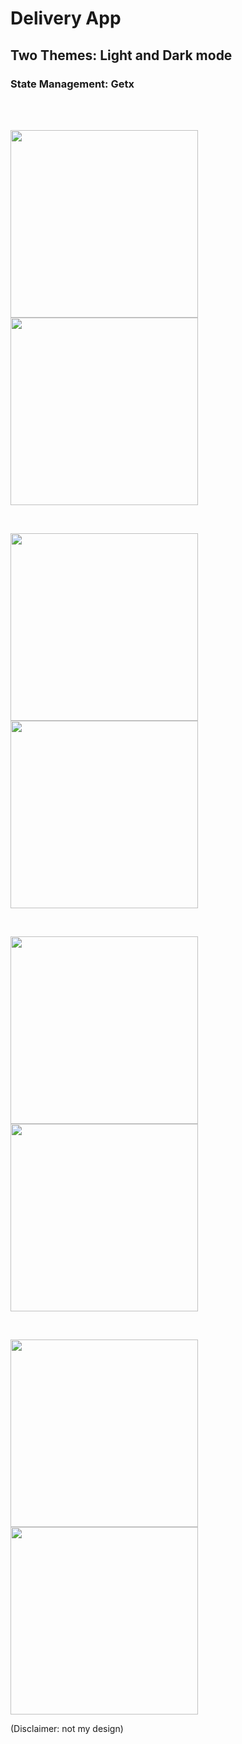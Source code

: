 # Delivery App 

## Two Themes: Light and Dark mode

### State Management: Getx

<br/>
<br/>

<p float="left">
  <img src="screenshots/light1.png" width="300" />
  <img src="screenshots/dark1.png" width="300" /> 
</p>
<br/>

<p float="left">
  <img src="screenshots/light3.png" width="300" />
  <img src="screenshots/dark3.png" width="300" /> 
</p>
<br/>

<p float="left">
  <img src="screenshots/light2.png" width="300" />
  <img src="screenshots/dark2.png" width="300" /> 
</p>
<br/>

<p float="left">
  <img src="screenshots/light4.png" width="300" />
  <img src="screenshots/dark4.png" width="300" /> 
</p>


(Disclaimer: not my design)
